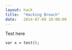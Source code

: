```yaml
---
layout: hack
title:  "Hacking Breach"
date:   2014-07-09 10:00:00
---
```


Test here

```
var x = test();
```
